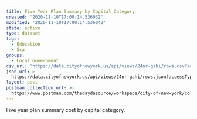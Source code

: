 ```yaml
---
title: Five Year Plan Summary by Capital Category
created: '2020-11-10T17:00:14.536032'
modified: '2020-11-10T17:00:14.536042'
state: active
type: dataset
tags:
  - Education
  - Sca
groups:
  - Local Government
csv_url: 'https://data.cityofnewyork.us/api/views/24nr-gahi/rows.csv?accessType=DOWNLOAD'
json_url: >-
  https://data.cityofnewyork.us/api/views/24nr-gahi/rows.json?accessType=DOWNLOAD
layout: post
postman_collection_url: >-
  https://www.postman.com/thedaydasource/workspace/city-of-new-york/collection/15909983-357b453f-ac6f-4e3b-9926-3c80b7fabaa2
---
```

Five year plan summary cost by capital category.
